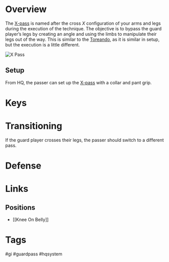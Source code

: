 # Overview
The <u>X-pass</u> is named after the cross *X* configuration of your arms and legs during the execution of the technique. The objective is to bypass the guard player’s legs by creating an angle and using the limbs to manipulate their legs out of the way. This is similar to the [Toreando](obsidian://open?vault=Obsidian-BJJ-Notes&file=Guard%20Passing%2FToreando), as it is similar in setup, but the execution is a little different.

![X Pass](https://evolve-mma.com/wp-content/uploads/2024/01/x-pass-bjj-1.jpg)
## Setup
From HQ, the passer can set up the <u>X-pass</u> with a collar and pant grip.
# Keys
# Transitioning
If the guard player crosses their legs, the passer should switch to a different pass.
# Defense
# Links
## Positions
- [[Knee On Belly]]
# Tags
#gi #guardpass #hqsystem 